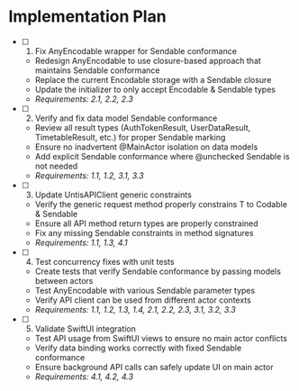 # Implementation Plan

- [ ] 1. Fix AnyEncodable wrapper for Sendable conformance
  - Redesign AnyEncodable to use closure-based approach that maintains Sendable conformance
  - Replace the current Encodable storage with a Sendable closure
  - Update the initializer to only accept Encodable & Sendable types
  - _Requirements: 2.1, 2.2, 2.3_

- [ ] 2. Verify and fix data model Sendable conformance
  - Review all result types (AuthTokenResult, UserDataResult, TimetableResult, etc.) for proper Sendable marking
  - Ensure no inadvertent @MainActor isolation on data models
  - Add explicit Sendable conformance where @unchecked Sendable is not needed
  - _Requirements: 1.1, 1.2, 3.1, 3.3_

- [ ] 3. Update UntisAPIClient generic constraints
  - Verify the generic request method properly constrains T to Codable & Sendable
  - Ensure all API method return types are properly constrained
  - Fix any missing Sendable constraints in method signatures
  - _Requirements: 1.1, 1.3, 4.1_

- [ ] 4. Test concurrency fixes with unit tests
  - Create tests that verify Sendable conformance by passing models between actors
  - Test AnyEncodable with various Sendable parameter types
  - Verify API client can be used from different actor contexts
  - _Requirements: 1.1, 1.2, 1.3, 1.4, 2.1, 2.2, 2.3, 3.1, 3.2, 3.3_

- [ ] 5. Validate SwiftUI integration
  - Test API usage from SwiftUI views to ensure no main actor conflicts
  - Verify data binding works correctly with fixed Sendable conformance
  - Ensure background API calls can safely update UI on main actor
  - _Requirements: 4.1, 4.2, 4.3_